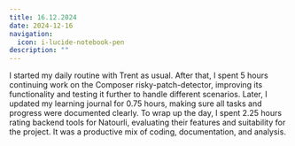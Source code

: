 ```yaml
---
title: 16.12.2024
date: 2024-12-16
navigation:
  icon: i-lucide-notebook-pen
description: ""
---
```


I started my daily routine with Trent as usual. After that, I spent 5 hours continuing work on the Composer risky-patch-detector, improving its functionality and testing it further to handle different scenarios. Later, I updated my learning journal for 0.75 hours, making sure all tasks and progress were documented clearly. To wrap up the day, I spent 2.25 hours rating backend tools for Natourli, evaluating their features and suitability for the project. It was a productive mix of coding, documentation, and analysis.

